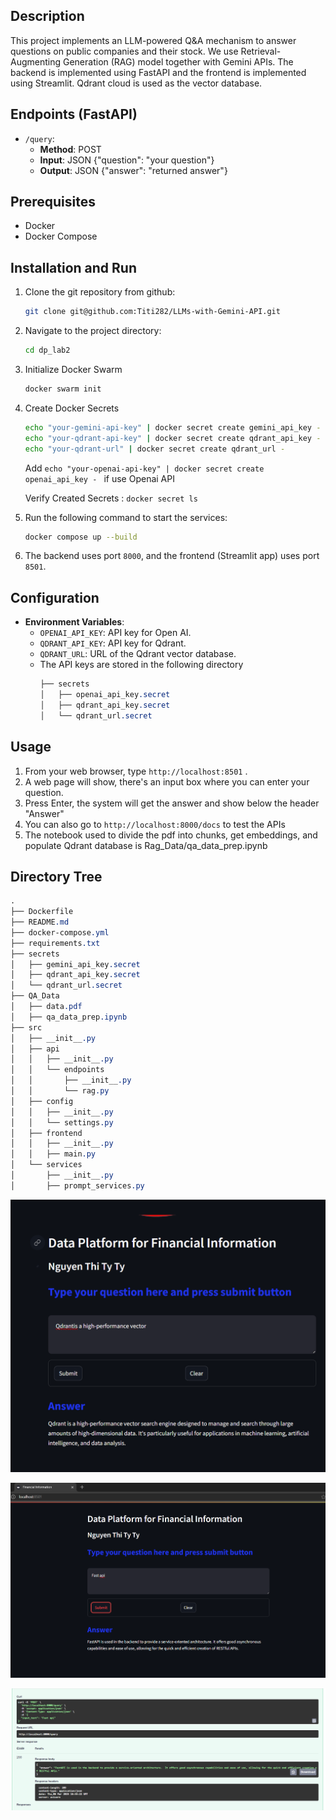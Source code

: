 ## Description

This project implements an LLM-powered Q&A mechanism to answer questions on public companies and their stock. We use Retrieval-Augmenting Generation (RAG) model together with Gemini APIs. The backend is implemented using FastAPI and the frontend is implemented using Streamlit. Qdrant 
cloud is used as the vector database.


## Endpoints (FastAPI)
- `/query`: 
    - **Method**: POST
    - **Input**: JSON {"question": "your question"}
    - **Output**: JSON {"answer": "returned answer"}

## Prerequisites
- Docker
- Docker Compose

## Installation and Run
1. Clone the git repository from github:
    ```bash
    git clone git@github.com:Titi282/LLMs-with-Gemini-API.git
    ```
2. Navigate to the project directory:
    ```bash
    cd dp_lab2
    ```
3. Initialize Docker Swarm
    ```bash
    docker swarm init
    ```
4. Create Docker Secrets
    ```bash
    echo "your-gemini-api-key" | docker secret create gemini_api_key -
    echo "your-qdrant-api-key" | docker secret create qdrant_api_key -
    echo "your-qdrant-url" | docker secret create qdrant_url -
    ```
    Add ```echo "your-openai-api-key" | docker secret create openai_api_key - ``` if use Openai API

    Verify Created Secrets : ```docker secret ls```

5. Run the following command to start the services:
    ```bash
    docker compose up --build
    ```

6. The backend uses port `8000`, and the frontend (Streamlit app) uses port `8501`.

## Configuration
- **Environment Variables**:
    - `OPENAI_API_KEY`: API key for Open AI.
    - `QDRANT_API_KEY`: API key for Qdrant.
    - `QDRANT_URL`: URL of the Qdrant vector database.
    - The API keys are stored in the following directory
        ```CSS
        ├── secrets
        │   ├── openai_api_key.secret
        │   ├── qdrant_api_key.secret
        │   └── qdrant_url.secret
        ```

## Usage
1. From your web browser, type `http://localhost:8501` .
2. A web page will show, there's an input box where you can enter your question.
3. Press Enter, the system will get the answer and show below the header "Answer"
4. You can also go to `http://localhost:8000/docs` to test the APIs
5. The notebook used to divide the pdf into chunks, get embeddings, and populate Qdrant database is Rag_Data/qa_data_prep.ipynb


## Directory Tree
```CSS
.
├── Dockerfile
├── README.md
├── docker-compose.yml
├── requirements.txt
├── secrets
│   ├── gemini_api_key.secret
│   ├── qdrant_api_key.secret
│   └── qdrant_url.secret
├── QA_Data
│   ├── data.pdf
│   ├── qa_data_prep.ipynb
├── src
│   ├── __init__.py
│   ├── api
│   │   ├── __init__.py
│   │   └── endpoints
│   │       ├── __init__.py
│   │       └── rag.py
│   ├── config
│   │   ├── __init__.py
│   │   └── settings.py
│   ├── frontend
│   │   ├── __init__.py
│   │   ├── main.py
│   └── services
│       ├── __init__.py
│       ├── prompt_services.py


```

<p align="center"><img src="https://github.com/Titi282/LLMs-with-Gemini-API/blob/main/images/Screenshot%202025-03-06%20213919.png" ></p>
<p align="center"><img src="https://github.com/Titi282/LLMs-with-Gemini-API/blob/main/images/Screenshot%202025-03-06%20234105.png" ></p>
<p align="center"><img src="https://github.com/Titi282/LLMs-with-Gemini-API/blob/main/images/Screenshot%202025-03-06%20235542.png" ></p>
